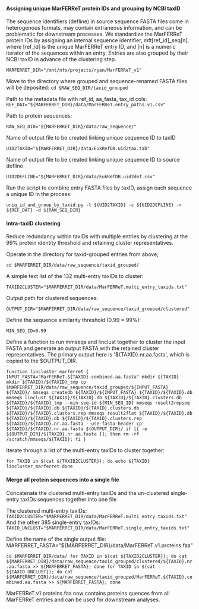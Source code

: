 


#### Assigning unique MarFERReT protein IDs and grouping by NCBI taxID

The sequence identifiers (defline) in source sequence FASTA files come in heterogenous formats, may contain extraneous information, and can be problematic for downstream processes. We standardize the MarFERReT protein IDs by assigning an internal sequence identifier, mft[ref_id]_seq[n], where [ref_id] is the unique MarFERReT entry ID, and [n] is a numeric iterator of the sequences within an entry. Entries are also grouped by their NCBI taxID in advance of the clustering step.


`MARFERRET_DIR="/mnt/nfs/projects/ryan/MarFERReT_v1"`

Move to the directory where grouped and sequence-renamed FASTA files will be deposited:
`cd $RAW_SEQ_DIR/taxid_grouped`

Path to the metadata file with ref_id, aa_fasta, tax_id cols:
`REF_DAT="${MARFERRET_DIR}/data/MarFERReT.entry_paths.v1.csv"`

Path to protein sequences:

`RAW_SEQ_DIR="${MARFERRET_DIR}/data/raw_sequence/"`


Name of output file to be created linking unique sequence ID to taxID

`UID2TAXID="${MARFERRET_DIR}/data/EukRefDB.uid2tax.tab"`

Name of output file to be created linking unique sequence ID to source defline

`UID2DEFLINE="${MARFERRET_DIR}/data/EukRefDB.uid2def.csv"`

Run the script to combine entry FASTA files by taxID, assign each sequence a unique ID in the process:

`uniq_id_and_group_by_taxid.py -t ${UID2TAXID} -c ${UID2DEFLINE} -r ${REF_DAT} -d ${RAW_SEQ_DIR}`

#### Intra-taxID clustering

Reduce redundancy within taxIDs with multiple entries by clustering at the 99% protein identity threshold and retaining cluster representatives.

Operate in the directory for taxid-grouped entries from above;

`cd $MARFERRET_DIR/data/raw_sequence/taxid_grouped/`

A simple text list of the 132 multi-entry taxIDs to cluster:

`TAXID2CLUSTER="$MARFERRET_DIR/data/MarFERReT.multi_entry_taxids.txt"`

Output path for clustered sequences:

`OUTPUT_DIR="$MARFERRET_DIR/data/raw_sequence/taxid_grouped/clustered"`

Define the sequence similarity threshold (0.99 = 99%):

`MIN_SEQ_ID=0.99`

Define a function to run mmseqs and linclust together to cluster the input FASTA and generate an output FASTA with the retained cluster representatives. The primary output here is '${TAXID}.nr.aa.fasta', which is copied to the $OUTPUT_DIR.

`function lincluster_marferret {
INPUT_FASTA="MarFERReT.${TAXID}.combined.aa.fasta"
mkdir ${TAXID}
mkdir ${TAXID}/${TAXID}_tmp
cp $MARFERRET_DIR/data/raw_sequence/taxid_grouped/${INPUT_FASTA} ${TAXID}/
mmseqs createdb ${TAXID}/${INPUT_FASTA} ${TAXID}/${TAXID}.db
mmseqs linclust ${TAXID}/${TAXID}.db ${TAXID}/${TAXID}.clusters.db ${TAXID}/${TAXID}_tmp --min-seq-id ${MIN_SEQ_ID}
mmseqs result2repseq ${TAXID}/${TAXID}.db ${TAXID}/${TAXID}.clusters.db ${TAXID}/${TAXID}.clusters.rep
mmseqs result2flat ${TAXID}/${TAXID}.db ${TAXID}/${TAXID}.db ${TAXID}/${TAXID}.clusters.rep ${TAXID}/${TAXID}.nr.aa.fasta --use-fasta-header
cp ${TAXID}/${TAXID}.nr.aa.fasta ${OUTPUT_DIR}/
if [[ -e ${OUTPUT_DIR}/${TAXID}.nr.aa.fasta ]]; then
rm -rf /scratch/mmseqs/${TAXID}; fi
}`

Iterate through a list of the multi-entry taxIDs to cluster together:

`for TAXID in $(cat ${TAXID2CLUSTER}); do
echo ${TAXID}
lincluster_marferret
done
`

#### Merge all protein sequences into a single file ####

Concatenate the clustered multi-entry taxIDs and the un-clustered single-entry taxIDs sequences together into one file

The clustered multi-entry taxIDs:
`TAXID2CLUSTER="$MARFERRET_DIR/data/MarFERReT.multi_entry_taxids.txt"`
And the other 385 single-entry taxIDs:
`TAXID_UNCLUST="$MARFERRET_DIR/data/MarFERReT.single_entry_taxids.txt"`

Define the name of the single output file:
MARFERRET_FASTA="${MARFERRET_DIR}/data/MarFERReT.v1.proteins.faa"

`cd $MARFERRET_DIR/data/
for TAXID in $(cat ${TAXID2CLUSTER}); do
cat ${MARFERRET_DIR}/data/raw_sequence/taxid_grouped/clustered/${TAXID}.nr.aa.fasta >> ${MARFERRET_FASTA}; done
for TAXID in $(cat ${TAXID_UNCLUST}); do
cat ${MARFERRET_DIR}/data/raw_sequence/taxid_grouped/MarFERReT.${TAXID}.combined.aa.fasta >> ${MARFERRET_FASTA}; done`

MarFERReT.v1.proteins.faa now contains proteins quences from all MarFERReT entries and can be used for downstream analyses.
